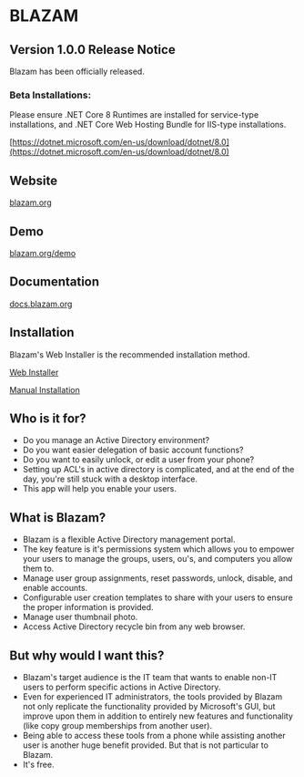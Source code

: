 # BLAZAM

## Version 1.0.0 Release Notice
Blazam has been officially released.

### Beta Installations:
Please ensure .NET Core 8 Runtimes are installed for service-type installations,
and .NET Core Web Hosting Bundle for IIS-type installations.

[https://dotnet.microsoft.com/en-us/download/dotnet/8.0](https://dotnet.microsoft.com/en-us/download/dotnet/8.0)

## Website
[blazam.org](https://blazam.org)


## Demo
[blazam.org/demo](https://blazam.org/demo)

## Documentation
[docs.blazam.org](https://docs.blazam.org)

## Installation
Blazam's Web Installer is the recommended installation method.

[Web Installer](https://blazam.org/download)

[Manual Installation](https://docs.blazam.org/install/manual)

## Who is it for?
* Do you manage an Active Directory environment?
* Do you want easier delegation of basic account functions?
* Do you want to easily unlock, or edit a user from your phone?
* Setting up ACL's in active directory is complicated, and at the end of the day, you're still stuck with a desktop interface.
* This app will help you enable your users.

## What is Blazam?
* Blazam is a flexible Active Directory management portal.
* The key feature is it's permissions system which allows you to empower your users to manage the groups, users, ou's, and computers you allow them to.
* Manage user group assignments, reset passwords, unlock, disable, and enable accounts.
* Configurable user creation templates to share with your users to ensure the proper information is provided.
* Manage user thumbnail photo.
* Access Active Directory recycle bin from any web browser.

## But why would I want this?
* Blazam's target audience is the IT team that wants to enable non-IT users
  to perform specific actions in Active Directory.
* Even for experienced IT administrators, the tools provided by Blazam
  not only replicate the functionality provided by Microsoft's GUI, but improve
  upon them in addition to entirely new features and functionality (like copy group memberships from another user).
* Being able to access these tools from a phone while assisting another user is another huge benefit provided. But that is
  not particular to Blazam.
* It's free.
